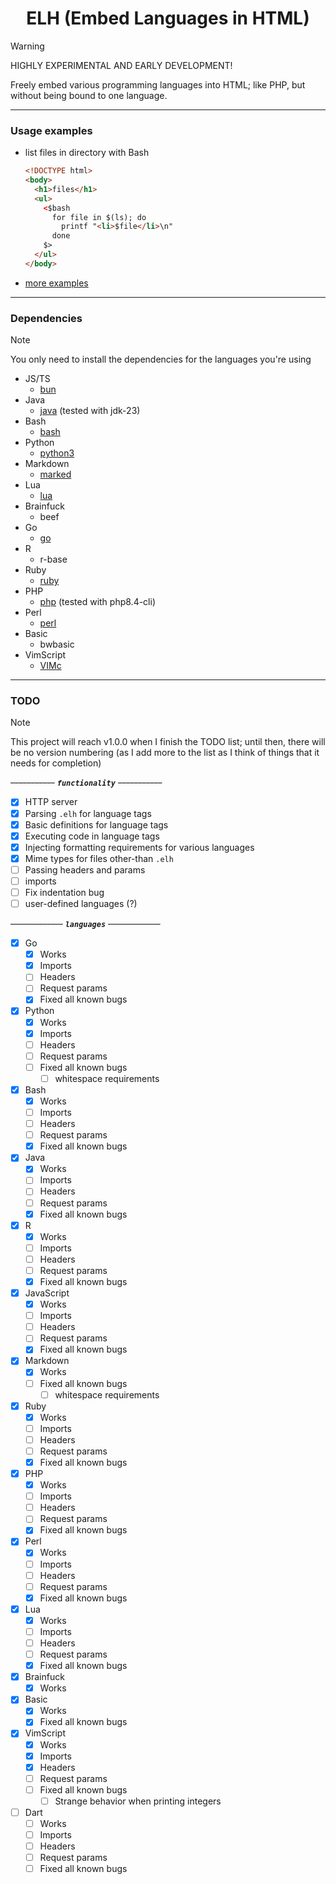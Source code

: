 <h1 align="center">ELH (Embed Languages in HTML)</h1>

>[!WARNING]
>HIGHLY EXPERIMENTAL AND EARLY DEVELOPMENT!

Freely embed various programming languages into HTML; like PHP, but without being bound to one language.

---

### Usage examples

- list files in directory with Bash
  ```html
  <!DOCTYPE html>
  <body>
    <h1>files</h1>
    <ul>
      <$bash
        for file in $(ls); do
          printf "<li>$file</li>\n"
        done
      $>
    </ul>
  </body>
  ```
- [more examples](https://github.com/Supraboy981322/ELH/tree/master/docs/examples)

---

### Dependencies
>[!NOTE]
>You only need to install the dependencies for the languages you're using

- JS/TS
  - [bun](https://bun.sh)
- Java
  - [java](https://java.com) (tested with jdk-23)
- Bash
  - [bash](https://gnu.org/software/bash/)
- Python
  - [python3](https://python.org/)
- Markdown
  - [marked](https://github.com/markedjs/marked)
- Lua
  - [lua](https://lua.org)
- Brainfuck
  - beef
- Go
  - [go](https://go.dev)
- R
  - r-base
- Ruby
  - [ruby](https://ruby-lang.org)
- PHP
  - [php](https://php.net) (tested with php8.4-cli)
- Perl
  - [perl](https://perl.org)
- Basic
  - bwbasic
- VimScript
  - [VIMc](https://github.com/Supraboy981322/vimc/)

---

### TODO

>[!NOTE]
>This project will reach v1.0.0 when I finish the TODO list; until then, there will be no version numbering
>  (as I add more to the list as I think of things that it needs for completion) 

~~-----------~~  ***`functionality`***  ~~-----------~~
- [x] HTTP server
- [x] Parsing `.elh` for language tags
- [x] Basic definitions for language tags
- [x] Executing code in language tags
- [x] Injecting formatting requirements for various languages 
- [x] Mime types for files other-than `.elh`
- [ ] Passing headers and params
- [ ] imports
- [ ] Fix indentation bug
- [ ] user-defined languages (?)

~~-------------~~  ***`languages`***  ~~-------------~~
- [x] Go
  - [x] Works
  - [x] Imports
  - [ ] Headers
  - [ ] Request params
  - [x] Fixed all known bugs
- [x] Python
  - [x] Works
  - [x] Imports
  - [ ] Headers
  - [ ] Request params
  - [ ] Fixed all known bugs
    - [ ] whitespace requirements
- [x] Bash
  - [x] Works
  - [ ] Imports
  - [ ] Headers
  - [ ] Request params
  - [x] Fixed all known bugs
- [x] Java
  - [x] Works
  - [ ] Imports
  - [ ] Headers
  - [ ] Request params
  - [x] Fixed all known bugs
- [x] R
  - [x] Works
  - [ ] Imports
  - [ ] Headers
  - [ ] Request params
  - [x] Fixed all known bugs
- [x] JavaScript
  - [x] Works
  - [ ] Imports
  - [ ] Headers
  - [ ] Request params
  - [x] Fixed all known bugs
- [x] Markdown
  - [x] Works
  - [ ] Fixed all known bugs
    - [ ] whitespace requirements
- [x] Ruby
  - [x] Works
  - [ ] Imports
  - [ ] Headers
  - [ ] Request params
  - [x] Fixed all known bugs
- [x] PHP
  - [x] Works
  - [ ] Imports
  - [ ] Headers
  - [ ] Request params
  - [x] Fixed all known bugs
- [x] Perl
  - [x] Works
  - [ ] Imports
  - [ ] Headers
  - [ ] Request params
  - [x] Fixed all known bugs
- [x] Lua
  - [x] Works
  - [ ] Imports
  - [ ] Headers
  - [ ] Request params
  - [x] Fixed all known bugs
- [x] Brainfuck
  - [x] Works
- [x] Basic
  - [x] Works
  - [x] Fixed all known bugs
- [x] VimScript
  - [x] Works
  - [x] Imports
  - [x] Headers
  - [ ] Request params
  - [ ] Fixed all known bugs
    - [ ] Strange behavior when printing integers
- [ ] Dart
  - [ ] Works
  - [ ] Imports
  - [ ] Headers
  - [ ] Request params
  - [ ] Fixed all known bugs
